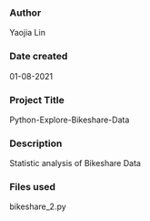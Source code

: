 ### Author
Yaojia Lin

### Date created
01-08-2021

### Project Title
Python-Explore-Bikeshare-Data

### Description
Statistic analysis of Bikeshare Data

### Files used
bikeshare_2.py



